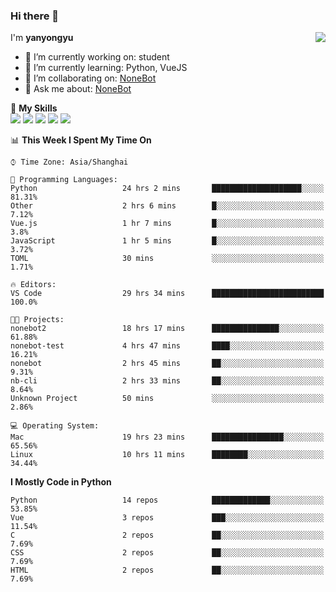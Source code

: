 ### Hi there 👋

<a href="#">
  <img align="right" src="https://github-readme-stats.vercel.app/api?username=yanyongyu&count_private=true&show_icons=true" />
</a>

I'm **yanyongyu**

- 🔭 I’m currently working on: student
- 🌱 I’m currently learning: Python, VueJS
- 👯 I’m collaborating on: [NoneBot](https://github.com/nonebot)
- 💬 Ask me about: [NoneBot](https://github.com/nonebot)

🌟 **My Skills**  
![](https://img.shields.io/badge/-Python-3e74a2?style=flat-square&logo=Python&logoColor=fff)
![](https://img.shields.io/badge/-Vue-4fc08d?style=flat-square&logo=Vue.js&logoColor=fff)
![](https://img.shields.io/badge/-Node.js-339933?style=flat-square&logo=Node.js&logoColor=fff)
![](https://img.shields.io/badge/-Docker-2496ED?style=flat-square&logo=Docker&logoColor=fff)
![](https://img.shields.io/badge/-Linux-000000?style=flat-square&logo=Linux&logoColor=fff)

<!--START_SECTION:waka-->
📊 **This Week I Spent My Time On** 

```text
⌚︎ Time Zone: Asia/Shanghai

💬 Programming Languages: 
Python                   24 hrs 2 mins       ████████████████████░░░░░   81.31% 
Other                    2 hrs 6 mins        █░░░░░░░░░░░░░░░░░░░░░░░░   7.12% 
Vue.js                   1 hr 7 mins         █░░░░░░░░░░░░░░░░░░░░░░░░   3.8% 
JavaScript               1 hr 5 mins         █░░░░░░░░░░░░░░░░░░░░░░░░   3.72% 
TOML                     30 mins             ░░░░░░░░░░░░░░░░░░░░░░░░░   1.71%

🔥 Editors: 
VS Code                  29 hrs 34 mins      █████████████████████████   100.0%

🐱‍💻 Projects: 
nonebot2                 18 hrs 17 mins      ███████████████░░░░░░░░░░   61.88% 
nonebot-test             4 hrs 47 mins       ████░░░░░░░░░░░░░░░░░░░░░   16.21% 
nonebot                  2 hrs 45 mins       ██░░░░░░░░░░░░░░░░░░░░░░░   9.31% 
nb-cli                   2 hrs 33 mins       ██░░░░░░░░░░░░░░░░░░░░░░░   8.64% 
Unknown Project          50 mins             ░░░░░░░░░░░░░░░░░░░░░░░░░   2.86%

💻 Operating System: 
Mac                      19 hrs 23 mins      ████████████████░░░░░░░░░   65.56% 
Linux                    10 hrs 11 mins      ████████░░░░░░░░░░░░░░░░░   34.44%

```

**I Mostly Code in Python** 

```text
Python                   14 repos            █████████████░░░░░░░░░░░░   53.85% 
Vue                      3 repos             ███░░░░░░░░░░░░░░░░░░░░░░   11.54% 
C                        2 repos             ██░░░░░░░░░░░░░░░░░░░░░░░   7.69% 
CSS                      2 repos             ██░░░░░░░░░░░░░░░░░░░░░░░   7.69% 
HTML                     2 repos             ██░░░░░░░░░░░░░░░░░░░░░░░   7.69%

```



<!--END_SECTION:waka-->
